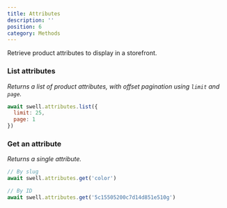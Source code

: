 ```yaml
---
title: Attributes
description: ''
position: 6
category: Methods
---
```


Retrieve product attributes to display in a storefront.

### List attributes

_Returns a list of product attributes, with offset pagination using `limit` and `page`._

```javascript
await swell.attributes.list({
  limit: 25,
  page: 1
})
```

### Get an attribute

_Returns a single attribute._

```javascript
// By slug
await swell.attributes.get('color')

// By ID
await swell.attributes.get('5c15505200c7d14d851e510g')
```

<br />
